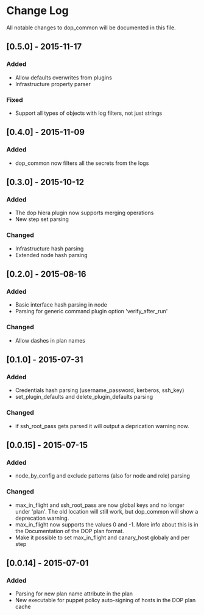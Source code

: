 # Change Log
All notable changes to dop_common will be documented in this file.

## [0.5.0] - 2015-11-17
### Added
- Allow defaults overwrites from plugins
- Infrastructure property parser

### Fixed
- Support all types of objects with log filters, not just strings

## [0.4.0] - 2015-11-09
### Added
- dop_common now filters all the secrets from the logs

## [0.3.0] - 2015-10-12
### Added
- The dop hiera plugin now supports merging operations
- New step set parsing

### Changed
- Infrastructure hash parsing
- Extended node hash parsing

## [0.2.0] - 2015-08-16
### Added
- Basic interface hash parsing in node
- Parsing for generic command plugin option 'verify_after_run'

### Changed
- Allow dashes in plan names

## [0.1.0] - 2015-07-31
### Added
- Credentials hash parsing (username_password, kerberos, ssh_key)
- set_plugin_defaults and delete_plugin_defaults parsing

### Changed
- if ssh_root_pass gets parsed it will output a deprication warning now.

## [0.0.15] - 2015-07-15
### Added
- node_by_config and exclude patterns (also for node and role) parsing

### Changed
- max_in_flight and ssh_root_pass are now global keys and no longer under 'plan'.
  The old location will still work, but dop_common will show a deprecation warning.
- max_in_flight now supports the values 0 and -1. More info about this is in the
  Documentation of the DOP plan format.
- Make it possible to set max_in_flight and canary_host globaly and per step

## [0.0.14] - 2015-07-01
### Added
- Parsing for new plan name attribute in the plan
- New executable for puppet policy auto-signing of hosts in the DOP plan cache

